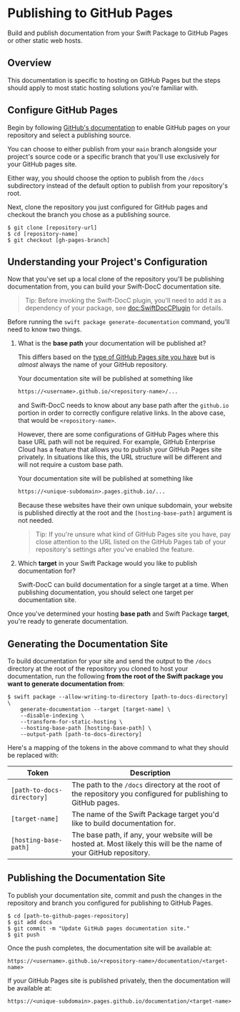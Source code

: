 # Publishing to GitHub Pages

Build and publish documentation from your Swift Package to GitHub Pages or other static
web hosts.

## Overview

This documentation is specific to hosting on GitHub Pages but the steps
should apply to most static hosting solutions you're familiar with.

## Configure GitHub Pages

Begin by following 
[GitHub's documentation](https://docs.github.com/pages/getting-started-with-github-pages/configuring-a-publishing-source-for-your-github-pages-site#choosing-a-publishing-source)
to enable GitHub pages on your repository and select a publishing source.

You can choose to either publish from your `main` branch alongside your project's source code
or a specific branch that you'll use exclusively for your GitHub pages site. 

Either way, you should choose the option to publish from the `/docs`
subdirectory instead of the default option to publish from your repository's root.

Next, clone the repository you just configured for GitHub pages and checkout
the branch you chose as a publishing source.

    $ git clone [repository-url]
    $ cd [repository-name]
    $ git checkout [gh-pages-branch]

## Understanding your Project's Configuration

Now that you've set up a local clone of the repository you'll be publishing documentation from,
you can build your Swift-DocC documentation site.

> Tip: Before invoking the Swift-DocC plugin, you'll need to add it as a dependency of your package,
>      see <doc:SwiftDocCPlugin> for details.

Before running the `swift package generate-documentation` command, you'll need to know two things.

1. What is the **base path** your documentation will be published at?
   
    This differs based on the 
    [type of GitHub Pages site you have](https://docs.github.com/pages/getting-started-with-github-pages/about-github-pages#types-of-github-pages-sites) 
    but is _almost_ always the name of your GitHub repository. 

    Your documentation site will be published at something like

    ```txt
    https://<username>.github.io/<repository-name>/...
    ```

    and Swift-DocC needs to know about any base path after the `github.io` portion in order
    to correctly configure relative links. In the above case, that would be `<repository-name>`.
    
    However, there are some configurations of GitHub Pages where this base URL path will not be required. For example, GitHub Enterprise Cloud has a feature that allows you to publish your GitHub Pages site privately. In situations like this, the URL structure will be different and will not require a custom base path.
    
    Your documentation site will be published at something like
    
    ```txt
    https://<unique-subdomain>.pages.github.io/...
    ```
    
    Because these websites have their own unique subdomain, your website is published directly at the root and the `[hosting-base-path]` argument is not needed. 
    
    > Tip: If you're unsure what kind of GitHub Pages site you have, pay close attention to the URL listed on the GitHub Pages tab of your repository's settings after you've enabled the feature.
    

2. Which **target** in your Swift Package would you like to publish documentation for?

    Swift-DocC can build documentation for a single target at a time. When publishing documentation,
    you should select one target per documentation site.

Once you've determined your hosting **base path** and Swift Package **target**, you're ready to
generate documentation.

## Generating the Documentation Site

To build documentation for your site and send the output to the `/docs` directory at the root
of the repository you cloned to host your documentation, run the following **from the root
of the Swift package you want to generate documentation from**:

    $ swift package --allow-writing-to-directory [path-to-docs-directory] \
        generate-documentation --target [target-name] \
        --disable-indexing \
        --transform-for-static-hosting \
        --hosting-base-path [hosting-base-path] \
        --output-path [path-to-docs-directory]

Here's a mapping of the tokens in the above command to what they should be replaced with:

| Token                      | Description                                                                                                    |
|----------------------------|----------------------------------------------------------------------------------------------------------------|
| `[path-to-docs-directory]` | The path to the `/docs` directory at the root of the repository you configured for publishing to GitHub pages. |
| `[target-name]`            | The name of the Swift Package target you'd like to build documentation for.                                    |
| `[hosting-base-path]`      | The base path, if any, your website will be hosted at. Most likely this will be the name of your GitHub repository.     |

## Publishing the Documentation Site

To publish your documentation site, commit and push the changes in the repository and
branch you configured for publishing to GitHub Pages.

    $ cd [path-to-github-pages-repository]
    $ git add docs
    $ git commit -m "Update GitHub pages documentation site."
    $ git push

Once the push completes, the documentation site will be available at:

    https://<username>.github.io/<repository-name>/documentation/<target-name>
    
If your GitHub Pages site is published privately, then the documentation will be available at:

    https://<unique-subdomain>.pages.github.io/documentation/<target-name>

<!-- Copyright (c) 2022 Apple Inc and the Swift Project authors. All Rights Reserved. -->
